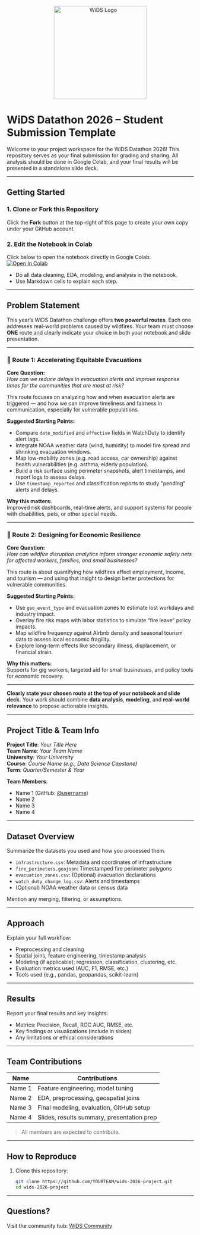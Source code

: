 <p align="center">
  <img src="https://www.widsworldwide.org/wp-content/uploads/2023/05/WiDS_logo_nav.png" alt="WiDS Logo" width="250"/>
</p>

# WiDS Datathon 2026 – Student Submission Template

Welcome to your project workspace for the WiDS Datathon 2026! This repository serves as your final submission for grading and sharing. All analysis should be done in Google Colab, and your final results will be presented in a standalone slide deck.

---

## Getting Started

### 1. Clone or Fork this Repository
Click the **Fork** button at the top-right of this page to create your own copy under your GitHub account.

### 2. Edit the Notebook in Colab  
Click below to open the notebook directly in Google Colab:  
[![Open In Colab](https://colab.research.google.com/assets/colab-badge.svg)](notebook.ipynb)

- Do all data cleaning, EDA, modeling, and analysis in the notebook.  
- Use Markdown cells to explain each step.

---

## Problem Statement

This year’s WiDS Datathon challenge offers **two powerful routes**. Each one addresses real-world problems caused by wildfires. Your team must choose **ONE** route and clearly indicate your choice in both your notebook and slide presentation.

---

### 🔹 Route 1: Accelerating Equitable Evacuations

**Core Question:**  
*How can we reduce delays in evacuation alerts and improve response times for the communities that are most at risk?*

This route focuses on analyzing how and when evacuation alerts are triggered — and how we can improve timeliness and fairness in communication, especially for vulnerable populations.

**Suggested Starting Points:**
- Compare `date_modified` and `effective` fields in WatchDuty to identify alert lags.
- Integrate NOAA weather data (wind, humidity) to model fire spread and shrinking evacuation windows.
- Map low-mobility zones (e.g. road access, car ownership) against health vulnerabilities (e.g. asthma, elderly population).
- Build a risk surface using perimeter snapshots, alert timestamps, and report logs to assess delays.
- Use `timestamp_reported` and classification reports to study "pending" alerts and delays.

**Why this matters:**  
Improved risk dashboards, real-time alerts, and support systems for people with disabilities, pets, or other special needs.

---

### 🔹 Route 2: Designing for Economic Resilience

**Core Question:**  
*How can wildfire disruption analytics inform stronger economic safety nets for affected workers, families, and small businesses?*

This route is about quantifying how wildfires affect employment, income, and tourism — and using that insight to design better protections for vulnerable communities.

**Suggested Starting Points:**
- Use `geo_event_type` and evacuation zones to estimate lost workdays and industry impact.
- Overlay fire risk maps with labor statistics to simulate “fire leave” policy impacts.
- Map wildfire frequency against Airbnb density and seasonal tourism data to assess local economic fragility.
- Explore long-term effects like secondary illness, displacement, or financial strain.

**Why this matters:**  
Supports for gig workers, targeted aid for small businesses, and policy tools for economic recovery.

---

**Clearly state your chosen route at the top of your notebook and slide deck.** Your work should combine **data analysis**, **modeling**, and **real-world relevance** to propose actionable insights.

---

## Project Title & Team Info

**Project Title**: _Your Title Here_  
**Team Name**: _Your Team Name_  
**University**: _Your University_  
**Course**: _Course Name (e.g., Data Science Capstone)_  
**Term**: _Quarter/Semester & Year_  

**Team Members**:  
- Name 1 (GitHub: [@username](https://github.com/username))  
- Name 2  
- Name 3  
- Name 4  

---

## Dataset Overview

Summarize the datasets you used and how you processed them.

- `infrastructure.csv`: Metadata and coordinates of infrastructure
- `fire_perimeters.geojson`: Timestamped fire perimeter polygons
- `evacuation_zones.csv`: (Optional) evacuation declarations
- `watch_duty_change_log.csv`: Alerts and timestamps
- (Optional) NOAA weather data or census data

Mention any merging, filtering, or assumptions.

---

## Approach

Explain your full workflow:
- Preprocessing and cleaning
- Spatial joins, feature engineering, timestamp analysis
- Modeling (if applicable): regression, classification, clustering, etc.
- Evaluation metrics used (AUC, F1, RMSE, etc.)
- Tools used (e.g., pandas, geopandas, scikit-learn)

---

## Results

Report your final results and key insights:
- Metrics: Precision, Recall, ROC AUC, RMSE, etc.
- Key findings or visualizations (include in slides)
- Any limitations or ethical considerations

---

## Team Contributions

| Name         | Contributions                                |
|--------------|----------------------------------------------|
| Name 1       | Feature engineering, model tuning            |
| Name 2       | EDA, preprocessing, geospatial joins         |
| Name 3       | Final modeling, evaluation, GitHub setup     |
| Name 4       | Slides, results summary, presentation prep   |

> All members are expected to contribute.

---

## How to Reproduce

1. Clone this repository:
   ```bash
   git clone https://github.com/YOURTEAM/wids-2026-project.git
   cd wids-2026-project

---

## Questions?

Visit the community hub: [WiDS Community](https://community.widsworldwide.org)

